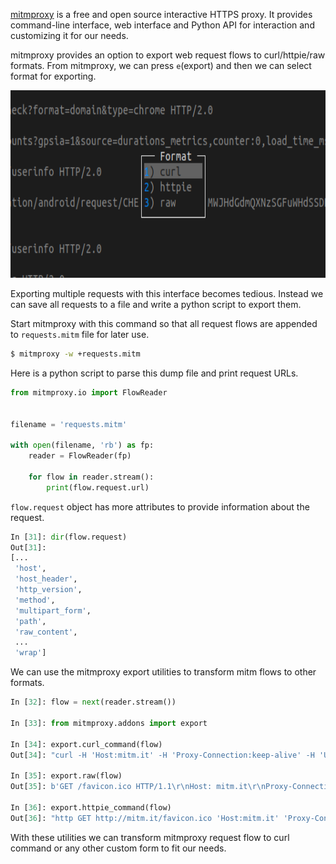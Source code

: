 <!--
.. title: Parsing & Transforming mitmproxy Request Flows
.. slug: parsing-and-transforming-mitmproxy-request-flows
.. date: 2018-08-11 21:21:21 UTC+05:30
.. tags: python
.. category:
.. link:
.. description: How to convert mitmproxy request dump to curl commands or any other custom formats.
.. type: text
-->

[mitmproxy][mitmproxy] is a free and open source interactive HTTPS proxy. It provides command-line interface, web interface and Python API for interaction and customizing it for our needs.

mitmproxy provides an option to export web request flows to curl/httpie/raw formats. From mitmproxy, we can press `e`(export) and then we can select format for exporting.


<p align="center">
<img src="/images/mitm-curl.png"  height="300px" width="600" />
</p>

Exporting multiple requests with this interface becomes tedious. Instead we can save all requests to a file and write a python script to export them.

Start mitmproxy with this command so that all request flows are appended to `requests.mitm` file for later use.

```sh
$ mitmproxy -w +requests.mitm
```

Here is a python script to parse this dump file and print request URLs.

```py
from mitmproxy.io import FlowReader


filename = 'requests.mitm'

with open(filename, 'rb') as fp:
    reader = FlowReader(fp)

    for flow in reader.stream():
        print(flow.request.url)
```

`flow.request` object has more attributes to provide information about the request.

```py
In [31]: dir(flow.request)
Out[31]:
[...
 'host',
 'host_header',
 'http_version',
 'method',
 'multipart_form',
 'path',
 'raw_content',
 ...
 'wrap']
```

We can use the mitmproxy export utilities to transform mitm flows to other formats.


```py
In [32]: flow = next(reader.stream())

In [33]: from mitmproxy.addons import export

In [34]: export.curl_command(flow)
Out[34]: "curl -H 'Host:mitm.it' -H 'Proxy-Connection:keep-alive' -H 'User-Agent:Mozilla/5.0 (X11; Linux x86_64) AppleWebKit/537.36 (KHTML, like Gecko) Chrome/67.0.3396.99 Safari/537.36' -H 'DNT:1' -H 'Accept:image/webp,image/apng,image/*,*/*;q=0.8' -H 'Referer:http://mitm.it/' -H 'Accept-Encoding:gzip, deflate' -H 'Accept-Language:en-US,en;q=0.9,ms;q=0.8,te;q=0.7' -H 'content-length:0' 'http://mitm.it/favicon.ico'"

In [35]: export.raw(flow)
Out[35]: b'GET /favicon.ico HTTP/1.1\r\nHost: mitm.it\r\nProxy-Connection: keep-alive\r\nUser-Agent: Mozilla/5.0 (X11; Linux x86_64) AppleWebKit/537.36 (KHTML, like Gecko) Chrome/67.0.3396.99 Safari/537.36\r\nDNT: 1\r\nAccept: image/webp,image/apng,image/*,*/*;q=0.8\r\nReferer: http://mitm.it/\r\nAccept-Encoding: gzip, deflate\r\nAccept-Language: en-US,en;q=0.9,ms;q=0.8,te;q=0.7\r\n\r\n'

In [36]: export.httpie_command(flow)
Out[36]: "http GET http://mitm.it/favicon.ico 'Host:mitm.it' 'Proxy-Connection:keep-alive' 'User-Agent:Mozilla/5.0 (X11; Linux x86_64) AppleWebKit/537.36 (KHTML, like Gecko) Chrome/67.0.3396.99 Safari/537.36' 'DNT:1' 'Accept:image/webp,image/apng,image/*,*/*;q=0.8' 'Referer:http://mitm.it/' 'Accept-Encoding:gzip, deflate' 'Accept-Language:en-US,en;q=0.9,ms;q=0.8,te;q=0.7' 'content-length:0'"
```

With these utilities we can transform mitmproxy request flow to curl command or any other custom form to fit our needs.


[mitmproxy]: https://mitmproxy.org/
